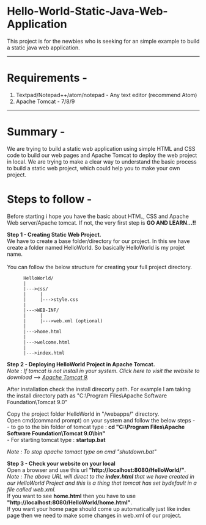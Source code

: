# Hello-World-Static-Java-Web-Application

This project is for the newbies who is seeking for an simple example to build a static java web application.

----------------------------------
# Requirements - 
1) Textpad/Notepad++/atom/notepad - Any text editor (recommend Atom)
2) Apache Tomcat - 7/8/9
----------------------------------
# Summary - 
We are trying to build a static web application using simple HTML and CSS code to build our web pages and Apache Tomcat to deploy the web project in local. We are trying to make a clear way to understand the basic process to build a static web project, which could help you to make your own project.


# Steps to follow -
Before starting i hope you have the basic about HTML, CSS and Apache Web server/Apache tomcat. If not, the very first step is <b>GO AND LEARN...!!</b>  

<b>Step 1 - Creating Static Web Project.</b></br>
We have to create a base folder/directory for our project. In this we have create a folder named HelloWorld. So basically HelloWorld is my projet name.</br></br>
You can follow the below structure for creating your full project directory. </br>

          HelloWorld/
          |
          |--->css/
          |     |
          |     |--->style.css
          |
          |--->WEB-INF/
          |     |
          |     |--->web.xml (optional) 
          |
          |--->home.html
          |
          |--->welcome.html
          |
          |--->index.html 

<b>Step 2 - Deploying HelloWorld Project in Apache Tomcat.</b></br>
<i>Note : If tomcat is not install in your system. Click here to visit the website to download --> <a href="https://tomcat.apache.org/download-90.cgi">Apache Tomcat 9</a>.</i></br>

After installation check the install direcorty path. For example I am taking the install directory path as "C:\Program Files\Apache Software Foundation\Tomcat 9.0"</br>

Copy the project folder HelloWorld in "<tomcat-install-dir>/webapps/" directory. </br>
Open cmd(command prompt) on your system and follow the below steps - </br>
          - to go to the bin folder of tomcat type : <b>cd "C:\Program Files\Apache Software Foundation\Tomcat 9.0\bin"</b></br>
          - For starting tomcat type : <b>startup.bat</b> 

<i>Note : To stop apache tomact type on cmd "shutdown.bat"</i></br>

<b>Step 3 - Check your website on your local</b></br>
Open a browser and use this url <b>"http://localhost:8080/HelloWorld/"</b>.</br>
<i>Note : The above URL will direct to the <b>index.html</b> that we have created in our HelloWorld Project and this is a thing that tomcat has set bydefault in a file called web.xml.</i></br>
If you want to see <b>home.html</b> then you have to use <b>"http://localhost:8080/HelloWorld/home.html"</b>.</br>
If you want your home page should come up automatically just like index page then we need to make some changes in web.xml of our project.</br>
